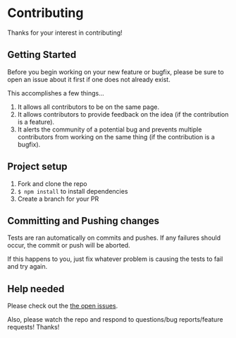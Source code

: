 # Contributing

Thanks for your interest in contributing!

## Getting Started

Before you begin working on your new feature or bugfix, please be sure to open an issue about it first if one does not already exist.

This accomplishes a few things...

1. It allows all contributors to be on the same page.
2. It allows contributors to provide feedback on the idea (if the contribution is a feature).
3. It alerts the community of a potential bug and prevents multiple contributors from working on the same thing (if the contribution is a bugfix).

## Project setup

1. Fork and clone the repo
2. `$ npm install` to install dependencies
3. Create a branch for your PR

## Committing and Pushing changes

Tests are ran automatically on commits and pushes. If any failures should occur, the commit or push will be aborted.

If this happens to you, just fix whatever problem is causing the tests to fail and try again.

## Help needed

Please check out the [the open issues][issues].

Also, please watch the repo and respond to questions/bug reports/feature requests! Thanks!

[issues]: https://github.com/dsifford/astrocite/issues
